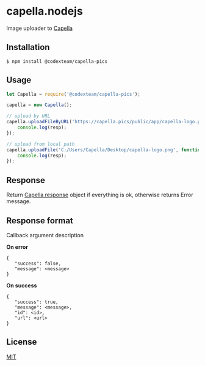# capella.nodejs

Image uploader to [Capella](https://github.com/codex-team/capella)

## Installation

```
$ npm install @codexteam/capella-pics
```

## Usage

```js
let Capella = require('@codexteam/capella-pics');

capella = new Capella();

// upload by URL
capella.uploadFileByURL('https://capella.pics/public/app/capella-logo.png', function (resp) {
    console.log(resp);
});

// upload from local path
capella.uploadFile('C:/Users/Capella/Desktop/capella-logo.png', function (resp) {
    console.log(resp);
});
```

## Response
Return [Capella response](https://github.com/codex-team/capella#upload-api) object if everything is ok, otherwise returns Error message.

## Response format
Callback argument description

**On error**
```
{
   "success": false,
   "message": <message>
}
```
**On success**
```
{
   "success": true,
   "message": <message>,
   "id": <id>,
   "url": <url>
}
```

## License

[MIT](https://github.com/codex-team/capella.nodejs/blob/master/LICENSE)
